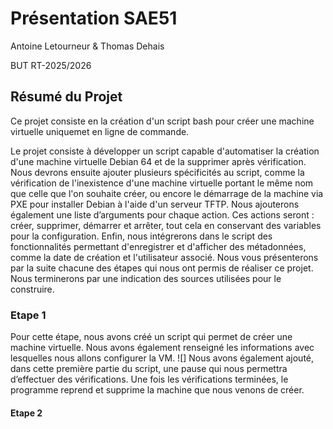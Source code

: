 # Présentation SAE51

Antoine Letourneur & Thomas Dehais

BUT RT-2025/2026

## Résumé du Projet

Ce projet consiste en la création d'un script bash pour créer une machine virtuelle uniquemet en ligne de commande.

Le projet consiste à développer un script capable d'automatiser la création d'une machine virtuelle Debian 64 et de la supprimer après vérification.
Nous devrons ensuite ajouter plusieurs spécificités au script, comme la vérification de l'inexistence d'une machine virtuelle portant le même nom que celle que l'on souhaite créer, ou encore le démarrage de la machine via PXE pour installer Debian à l'aide d'un serveur TFTP.
Nous ajouterons également une liste d’arguments pour chaque action. Ces actions seront : créer, supprimer, démarrer et arrêter, tout cela en conservant des variables pour la configuration.
Enfin, nous intégrerons dans le script des fonctionnalités permettant d'enregistrer et d'afficher des métadonnées, comme la date de création et l'utilisateur associé.
Nous vous présenterons par la suite chacune des étapes qui nous ont permis de réaliser ce projet.
Nous terminerons par une indication des sources utilisées pour le construire.

### Etape 1

Pour cette étape, nous avons créé un script qui permet de créer une machine virtuelle.
Nous avons également renseigné les informations avec lesquelles nous allons configurer la VM.
![]
Nous avons également ajouté, dans cette première partie du script, une pause qui nous permettra d’effectuer des vérifications.
Une fois les vérifications terminées, le programme reprend et supprime la machine que nous venons de créer.

#### Etape 2 
